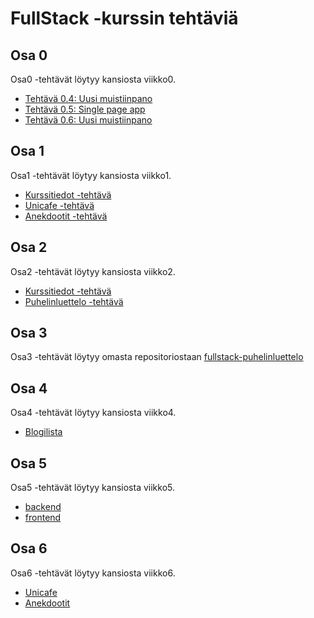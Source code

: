 # FullStack -kurssin tehtäviä

## Osa 0
Osa0 -tehtävät löytyy kansiosta viikko0.
* [Tehtävä 0.4: Uusi muistiinpano](https://github.com/lottajylha/fullstack/blob/master/viikko0/0.4.uusimuistiinpano.md)
* [Tehtävä 0.5: Single page app](https://github.com/lottajylha/fullstack/blob/master/viikko0/0.5.singlepageapp.md)
* [Tehtävä 0.6: Uusi muistiinpano](https://github.com/lottajylha/fullstack/blob/master/viikko0/0.6.spauusimuistiinpano.md)

## Osa 1
Osa1 -tehtävät löytyy kansiosta viikko1.
* [Kurssitiedot -tehtävä](https://github.com/lottajylha/fullstack/tree/master/viikko1/kurssitiedot)
* [Unicafe -tehtävä](https://github.com/lottajylha/fullstack/tree/master/viikko1/unicafe)
* [Anekdootit -tehtävä](https://github.com/lottajylha/fullstack/tree/master/viikko1/anekdootit)

## Osa 2
Osa2 -tehtävät löytyy kansiosta viikko2.
* [Kurssitiedot -tehtävä](https://github.com/lottajylha/fullstack/tree/master/viikko2/kurssitiedot)
* [Puhelinluettelo -tehtävä](https://github.com/lottajylha/fullstack/tree/master/viikko2/puhelinluettelo)

## Osa 3
Osa3 -tehtävät löytyy omasta repositoriostaan [fullstack-puhelinluettelo](https://github.com/lottajylha/fullstack-puhelinluettelo)

## Osa 4
Osa4 -tehtävät löytyy kansiosta viikko4.
* [Blogilista](https://github.com/lottajylha/fullstack/tree/master/viikko4/blogilista)

## Osa 5
Osa5 -tehtävät löytyy kansiosta viikko5.
* [backend](https://github.com/lottajylha/fullstack/tree/master/viikko5/bloglist-backend)
* [frontend](https://github.com/lottajylha/fullstack/tree/master/viikko5/frontend)

## Osa 6
Osa6 -tehtävät löytyy kansiosta viikko6.
* [Unicafe](https://github.com/lottajylha/fullstack/tree/master/viikko6/unicafe-redux)
* [Anekdootit](https://github.com/lottajylha/fullstack/tree/master/viikko6/redux-anecdotes)
